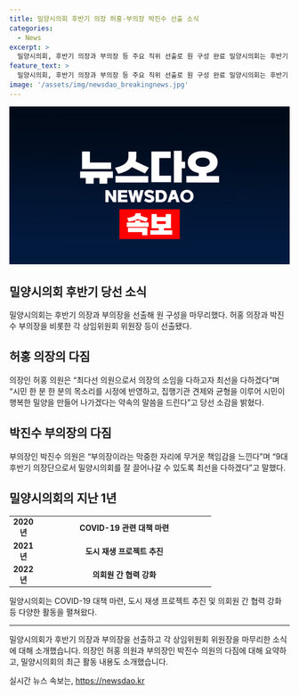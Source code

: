 ```yaml
---
title: 밀양시의회 후반기 의장 허홍·부의장 박진수 선출 소식
categories:
  - News
excerpt: >
  밀양시의회, 후반기 의장과 부의장 등 주요 직위 선출로 원 구성 완료 밀양시의회는 후반기 의장과 부의장 선출을 비롯해 상임위원회 위원장 등 주요 직위를 마무리했다. 5선의 허홍 의원이 의장에 선출되고, 부의장에는 박진수 의원이 선임됐다. 이에 따라 의회 운영위원장, 총무위원장, 산업건설위원장 등도 각각 선출됐다. 허 의장은 균형 있는 시정과 시민 행복을 위해 최선을 다하겠다고 밝혔고, 박 부의장도 최선을 다해 의회를 이끌어나갈 것이라고 전했다.
feature_text: >
  밀양시의회, 후반기 의장과 부의장 등 주요 직위 선출로 원 구성 완료 밀양시의회는 후반기 의장과 부의장 선출을 비롯해 상임위원회 위원장 등 주요 직위를 마무리했다. 5선의 허홍 의원이 의장에 선출되고, 부의장에는 박진수 의원이 선임됐다. 이에 따라 의회 운영위원장, 총무위원장, 산업건설위원장 등도 각각 선출됐다. 허 의장은 균형 있는 시정과 시민 행복을 위해 최선을 다하겠다고 밝혔고, 박 부의장도 최선을 다해 의회를 이끌어나갈 것이라고 전했다.
image: '/assets/img/newsdao_breakingnews.jpg'
---
```


<p><img src="/assets/img/newsdao_breakingnews.jpg" alt="koreaapp 속보" /></p>

<h2 data-ke-size="size26">밀양시의회 후반기 당선 소식</h2>

<p data-ke-size="size16">밀양시의회는 후반기 의장과 부의장을 선출해 원 구성을 마무리했다. 허홍 의장과 박진수 부의장을 비롯한 각 상임위원회 위원장 등이 선출됐다. </p>

<h2>허홍 의장의 다짐</h2>

<p data-ke-size="size16">의장인 허홍 의원은 “최다선 의원으로서 의장의 소임을 다하고자 최선을 다하겠다”며 “시민 한 분 한 분의 목소리를 시정에 반영하고, 집행기관 견제와 균형을 이루어 시민이 행복한 밀양을 만들어 나가겠다는 약속의 말씀을 드린다”고 당선 소감을 밝혔다.</p>

<h2>박진수 부의장의 다짐</h2>

<p data-ke-size="size16">부의장인 박진수 의원은 “부의장이라는 막중한 자리에 무거운 책임감을 느낀다”며 “9대 후반기 의장단으로서 밀양시의회를 잘 끌어나갈 수 있도록 최선을 다하겠다”고 말했다.</p>

<h2>밀양시의회의 지난 1년</h2>

<table>
    <colgroup><col style="width: 28px"><col style="width: 313px"></colgroup>
    <tbody>
        <tr>
            <td style="text-align: center; height: 17px;"><b>2020년</b></td>
            <td style="text-align: center; height: 17px;"><b>COVID-19 관련 대책 마련</b></td>
        </tr>
        <tr>
            <td style="text-align: center; height: 17px;"><b>2021년</b></td>
            <td style="text-align: center; height: 17px;"><b>도시 재생 프로젝트 추진</b></td>
        </tr>
        <tr>
            <td style="text-align: center; height: 17px;"><b>2022년</b></td>
            <td style="text-align: center; height: 17px;"><b>의회원 간 협력 강화</b></td>
        </tr>
    </tbody>
</table>

<p data-ke-size="size16">밀양시의회는 COVID-19 대책 마련, 도시 재생 프로젝트 추진 및 의회원 간 협력 강화 등 다양한 활동을 펼쳐왔다.</p>

<hr>

<p data-ke-size="size16">밀양시의회가 후반기 의장과 부의장을 선출하고 각 상임위원회 위원장을 마무리한 소식에 대해 소개했습니다. 의장인 허홍 의원과 부의장인 박진수 의원의 다짐에 대해 요약하고, 밀양시의회의 최근 활동 내용도 소개했습니다.</p>
실시간 뉴스 속보는, <a href="https://newsdao.kr" rel="dofollow">https://newsdao.kr</a>


